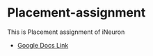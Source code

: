 # Placement-assignment
This is Placement assignment of iNeuron 


- [Google Docs Link](https://docs.google.com/document/d/1t3a93Y6izDrQY6S_vijevHuG32vmV1eWcXlL7FCw91c/edit?usp=sharing)


